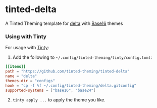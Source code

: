 # tinted-delta

A Tinted Theming template for [delta] with [Base16] themes

### Using with Tinty

For usage with [Tinty]:

1. Add the following to `~/.config/tinted-theming/tinty/config.toml`:
```toml
[[items]]
path = "https://github.com/tinted-theming/tinted-delta"
name = "delta"
themes-dir = "configs"
hook = "cp -f %f ~/.config/tinted-theming/delta.gitconfig"
supported-systems = ["base16", "base24"]
```

2. `tinty apply ...` to apply the theme you like.

[delta]: https://github.com/dandavidson/delta
[Base16]: https://github.com/tinted-theming/home/blob/main/styling.md
[Tinty]: https://github.com/tinted-theming/tinty
